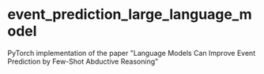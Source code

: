 # event_prediction_large_language_model
PyTorch implementation of the paper "Language Models Can Improve Event Prediction by Few-Shot Abductive Reasoning"
